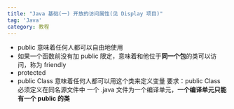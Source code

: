 ```yaml
---
title: "Java 基础(一) 开放的访问属性(见 Display 项目)"
tag: 'Java'
category: 教程
---
```


- public 意味着任何人都可以自由地使用
- 如果一个函数前没有加 public 限定，意味着和他位于**同一个包**的类可以访问，称为 friendly
- protected
- public Class 意味着任何人都可以用这个类来定义变量
  要求：public Class 必须定义在同名源文件中
  一个 .java 文件为一个编译单元，**一个编译单元只能有一个 public 的类**

